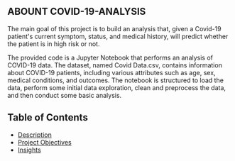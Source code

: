 ## ABOUNT COVID-19-ANALYSIS
The main goal of this project is to build an analysis that, given a Covid-19 patient's current symptom, status, and medical history, will predict whether the patient is in high risk or not.

The provided code is a Jupyter Notebook that performs an analysis of COVID-19 data. The dataset, named Covid Data.csv, contains information about COVID-19 patients, including various attributes such as age, sex, medical conditions, and outcomes. The notebook is structured to load the data, perform some initial data exploration, clean and preprocess the data, and then conduct some basic analysis.

## Table of Contents
- [Description](#description)
- [Project Objectives](#project-objectives)
- [Insights](#insights)
